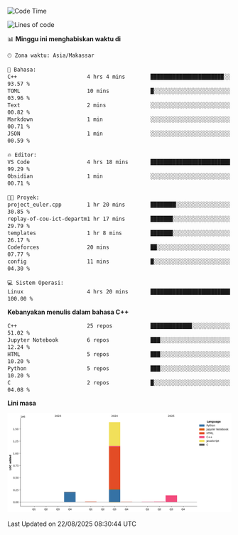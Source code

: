 <!--START_SECTION:waka-->
![Code Time](http://img.shields.io/badge/Code%20Time-406%20hrs%2043%20mins-blue)

![Lines of code](https://img.shields.io/badge/Sejak%20Hello%20World%20aku%20telah%20menulis-2.0%20million%20baris%20kode-blue)

📊 **Minggu ini menghabiskan waktu di** 

```text
🕑︎ Zona waktu: Asia/Makassar

💬 Bahasa: 
C++                      4 hrs 4 mins        ███████████████████████░░   93.57 % 
TOML                     10 mins             █░░░░░░░░░░░░░░░░░░░░░░░░   03.96 % 
Text                     2 mins              ░░░░░░░░░░░░░░░░░░░░░░░░░   00.82 % 
Markdown                 1 min               ░░░░░░░░░░░░░░░░░░░░░░░░░   00.71 % 
JSON                     1 min               ░░░░░░░░░░░░░░░░░░░░░░░░░   00.59 % 

🔥 Editor: 
VS Code                  4 hrs 18 mins       █████████████████████████   99.29 % 
Obsidian                 1 min               ░░░░░░░░░░░░░░░░░░░░░░░░░   00.71 % 

🐱‍💻 Proyek: 
project_euler.cpp        1 hr 20 mins        ████████░░░░░░░░░░░░░░░░░   30.85 % 
replay-of-cou-ict-departm1 hr 17 mins        ███████░░░░░░░░░░░░░░░░░░   29.79 % 
templates                1 hr 8 mins         ███████░░░░░░░░░░░░░░░░░░   26.17 % 
Codeforces               20 mins             ██░░░░░░░░░░░░░░░░░░░░░░░   07.77 % 
config                   11 mins             █░░░░░░░░░░░░░░░░░░░░░░░░   04.30 % 

💻 Sistem Operasi: 
Linux                    4 hrs 20 mins       █████████████████████████   100.00 % 
```

**Kebanyakan menulis dalam bahasa C++** 

```text
C++                      25 repos            █████████████░░░░░░░░░░░░   51.02 % 
Jupyter Notebook         6 repos             ███░░░░░░░░░░░░░░░░░░░░░░   12.24 % 
HTML                     5 repos             ███░░░░░░░░░░░░░░░░░░░░░░   10.20 % 
Python                   5 repos             ███░░░░░░░░░░░░░░░░░░░░░░   10.20 % 
C                        2 repos             █░░░░░░░░░░░░░░░░░░░░░░░░   04.08 % 
```



**Lini masa**

![Lines of Code chart](https://raw.githubusercontent.com/yusuf601/yusuf601/main/assets/bar_graph.png)


 Last Updated on 22/08/2025 08:30:44 UTC
<!--END_SECTION:waka-->

